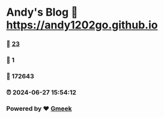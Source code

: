 # Andy's Blog :link: https://andy1202go.github.io 
### :page_facing_up: [23](https://andy1202go.github.io/tag.html) 
### :speech_balloon: 1 
### :hibiscus: 172643 
### :alarm_clock: 2024-06-27 15:54:12 
### Powered by :heart: [Gmeek](https://github.com/Meekdai/Gmeek)
